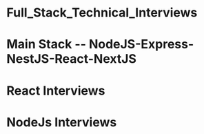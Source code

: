 # Full_Stack_Technical_Interviews
# Main Stack -- NodeJS-Express-NestJS-React-NextJS
# React Interviews
# NodeJs Interviews
